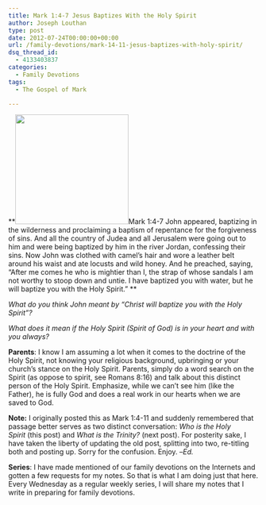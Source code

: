 ```yaml
---
title: Mark 1:4-7 Jesus Baptizes With the Holy Spirit
author: Joseph Louthan
type: post
date: 2012-07-24T00:00:00+00:00
url: /family-devotions/mark-14-11-jesus-baptizes-with-holy-spirit/
dsq_thread_id:
  - 4133403837
categories:
  - Family Devotions
tags:
  - The Gospel of Mark

---
```

**[<img class="alignright size-full wp-image-216" title="fire" src="https://i0.wp.com/theologic.us/wp-content/uploads/2012/08/fire.jpeg?resize=228%2C221" alt="" width="228" height="221" data-recalc-dims="1" />][1]Mark 1:4-7 John appeared, baptizing in the wilderness and proclaiming a baptism of repentance for the forgiveness of sins. And all the country of Judea and all Jerusalem were going out to him and were being baptized by him in the river Jordan, confessing their sins. Now John was clothed with camel&#8217;s hair and wore a leather belt around his waist and ate locusts and wild honey. And he preached, saying, “After me comes he who is mightier than I, the strap of whose sandals I am not worthy to stoop down and untie. I have baptized you with water, but he will baptize you with the Holy Spirit.” **

_What do you think John meant by “Christ will baptize you with the Holy Spirit”?_

_What does it mean if the Holy Spirit (Spirit of God) is in your heart and with you always?_

**Parents**: I know I am assuming a lot when it comes to the doctrine of the Holy Spirit, not knowing your religious background, upbringing or your church&#8217;s stance on the Holy Spirit. Parents, simply do a word search on the Spirit (as oppose to spirit, see Romans 8:16) and talk about this distinct person of the Holy Spirit. Emphasize, while we can&#8217;t see him (like the Father), he is fully God and does a real work in our hearts when we are saved to God.

**Note:** I originally posted this as Mark 1:4-11 and suddenly remembered that passage better serves as two distinct conversation: _Who is the Holy Spirit_ (this post) and _What is the Trinity?_ (next post). For posterity sake, I have taken the liberty of updating the old post, splitting into two, re-titling both and posting up. Sorry for the confusion. Enjoy. &#8211;_Ed._

**Series**: I have made mentioned of our family devotions on the Internets and gotten a few requests for my notes. So that is what I am doing just that here. Every Wednesday as a regular weekly series, I will share my notes that I write in preparing for family devotions.

 [1]: https://i0.wp.com/theologic.us/wp-content/uploads/2012/08/fire.jpeg